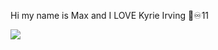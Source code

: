 Hi my name is Max and I LOVE Kyrie Irving 🏀♾️11

![](https://media2.giphy.com/media/RhTCZNuuzXKrPRAMIO/giphy.webp?cid=ecf05e47maqatlr02yxfwivszrnkgwn4stspvupmvybe40rl&ep=v1_gifs_search&rid=giphy.webp&ct=g)
